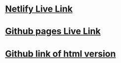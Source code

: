 # [Netlify Live Link](jeffinitely00-fashion-blog.netlify.app)
# [Github pages Live Link](https://jeffinitely00.github.io/Fashion-Blog-/)
# [Github link of html version](https://github.com/Jeffinitely00/Fashion-Blog-)
